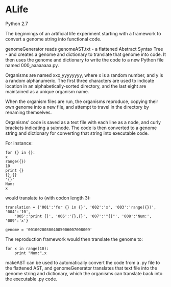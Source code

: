 # ALife
Python 2.7

The beginnings of an artificial life experiment starting with a framework to convert a genome string into functional code.

genomeGenerator reads genomeAST.txt - a flattened Abstract Syntax Tree - and creates a genome and dictionary to translate that genome into code.  It then uses the genome and dictionary to write the code to a new Python file named 000_aaaaaaaa.py.

Organisms are named xxx_yyyyyyyy, where x is a random number, and y is a random alphanumeric. 
The first three characters are used to indicate location in an alphabetically-sorted directory, and the last eight are maintained as a unique organism name.

When the organism files are run, the organisms reproduce, copying their own genome into a new file, and attempt to travel in the directory by renaming themselves.

Organisms' code is saved as a text file with each line as a node, and curly brackets indicating a subnode. The code is then converted to a genome string and dictionary for converting that string into executable code.

For instance:
```
for {} in {}:
x
range({})
10
print {}
{},{}
'{}'
Num:
x
```
would translate to (with codon length 3):
```
translation = {'001':'for {} in {}', '002':'x', '003':'range({})', '004':'10',
    '005':'print {}', '006':'{},{}', '007':'"{}"', '008':'Num:', '009':'x'}

genome = '001002003004005006007008009'
```

The reproduction framework would then translate the genome to:

```
for x in range(10):
    print "Num:",x
```
    
makeAST can be used to automatically convert the code from a .py file to the flattened AST, and genomeGenerator translates that text file into the genome string and dictionary, which the organisms can translate back into the executable .py code.


